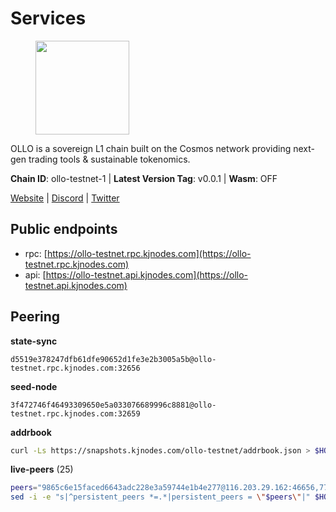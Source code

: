 # Services

<figure><img src="https://raw.githubusercontent.com/kj89/testnet_manuals/main/pingpub/logos/ollo.png" width="150" alt=""><figcaption></figcaption></figure>

OLLO is a sovereign L1 chain built on the Cosmos network providing  next-gen trading tools & sustainable tokenomics.

**Chain ID**: ollo-testnet-1 | **Latest Version Tag**: v0.0.1 | **Wasm**: OFF

[Website](https://www.ollostation.zone) | [Discord](https://discord.com/invite/GxBqZ9mSSm) | [Twitter](https://twitter.com/OLLOStation)


## Public endpoints

* rpc: [https://ollo-testnet.rpc.kjnodes.com](https://ollo-testnet.rpc.kjnodes.com)
* api: [https://ollo-testnet.api.kjnodes.com](https://ollo-testnet.api.kjnodes.com)

## Peering

**state-sync**

```text
d5519e378247dfb61dfe90652d1fe3e2b3005a5b@ollo-testnet.rpc.kjnodes.com:32656
```

**seed-node**

```text
3f472746f46493309650e5a033076689996c8881@ollo-testnet.rpc.kjnodes.com:32659
```

**addrbook**
```bash
curl -Ls https://snapshots.kjnodes.com/ollo-testnet/addrbook.json > $HOME/.ollo/config/addrbook.json
```

**live-peers** (25)
```bash
peers="9865c6e15faced6643adc228e3a59744e1b4e277@116.203.29.162:46656,771cfca799033e327511b25ae77784e02818d77f@65.108.101.4:23486,7dc63d58dccf6777206d5cdbc1ec1b9ba5221bd5@65.108.97.58:15656,43da48176665407ebbe40f809a0ec2c84ab0579e@65.109.24.121:26656,141456b9be6a468c262d126a275a804c7799f84a@62.171.143.40:23656,2a8f0fada8b8b71b8154cf30ce44aebea1b5fe3d@146.59.116.136:26656,dba5e8b41c4e369418f83a449966e4eb7ca05cd4@65.109.23.114:18156,42beefd08b5f8580177d1506220db3a548090262@65.108.195.29:26116,a553ae4af55d127300dd707a46e715b47a82610a@65.21.131.215:26626,fffb9164b9091d2055b5469a456ca91288517856@178.208.86.48:16656,8c4a28db4a9f4a37725d504d6f87fb5e1aee0266@49.12.216.13:46656,d915f25a07b79216e234e736f611b881d580f8b9@185.216.203.66:32656,5c2a752c9b1952dbed075c56c600c3a79b58c395@195.3.220.135:27006,536c816c0d32ceb601fcf047284f65dc68c0513a@65.21.134.202:26626,ef8863e006ba8eaea3aa8b780b01b82b401d7bd9@84.46.252.45:56656,3ea40f63890f10272201edf96d2a49e197e52091@65.108.105.48:18156,1e5d9db4138ed31ecf81b09365230d33360f8cde@65.109.81.119:32656,dfb2bba31436bc6cde54f475204ff53c9440804e@95.216.14.72:28656,412da32e046360f7e5168a89f80172ad093b17d9@65.109.37.58:17656,517786f9e5e9caf196fed64c2130528e0ef59643@65.109.70.23:18156,d6c5ff021b091a1fd93b9f811cf7fca0d31e8510@65.108.238.61:46656,15bcdea616c717eb4356e125d4f631aaa596dfd5@65.108.77.106:26929,1d576b61c0c56a9b6ef6dabf336fd3cf04c017b1@95.217.223.85:15656,b1c40c092d4c889d14ac8db36621c114f811d797@65.109.92.241:22046,da8d3ca8e1c147f0037b1c43ad3de7174f5ec1b7@209.145.59.224:26656"
sed -i -e "s|^persistent_peers *=.*|persistent_peers = \"$peers\"|" $HOME/.ollo/config/config.toml
```
